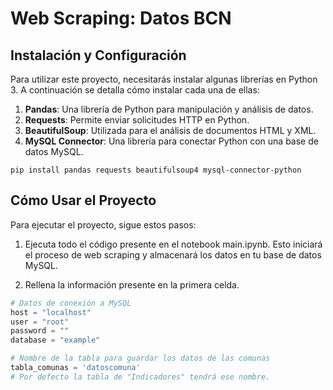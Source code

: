 
# Web Scraping: Datos BCN

## Instalación y Configuración

Para utilizar este proyecto, necesitarás instalar algunas librerías en Python 3. A continuación se detalla cómo instalar cada una de ellas:

1. **Pandas**: Una librería de Python para manipulación y análisis de datos.
2. **Requests**: Permite enviar solicitudes HTTP en Python.
3. **BeautifulSoup**: Utilizada para el análisis de documentos HTML y XML.
4. **MySQL Connector**: Una librería para conectar Python con una base de datos MySQL.

```
pip install pandas requests beautifulsoup4 mysql-connector-python
```


## Cómo Usar el Proyecto

Para ejecutar el proyecto, sigue estos pasos:

1. Ejecuta todo el código presente en el notebook main.ipynb. Esto iniciará el proceso de web scraping y almacenará los datos en tu base de datos MySQL.

2. Rellena la información presente en la primera celda.

```python
# Datos de conexión a MySQL
host = "localhost"
user = "root"
password = ""
database = "example"

# Nombre de la tabla para guardar los datos de las comunas
tabla_comunas = 'datoscomuna'
# Por defecto la tabla de "Indicadores" tendrá ese nombre.
```


